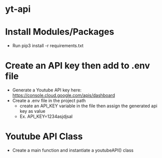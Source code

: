 # yt-api
# Install Modules/Packages
- Run pip3 install -r requirements.txt

# Create an API key then add to .env file
- Generate a Youtube API key here: https://console.cloud.google.com/apis/dashboard
- Create a .env file in the project path
  - create an API_KEY variable in the file then assign the generated api key as value
  - Ex. API_KEY=1234asjdjsal

# Youtube API Class
- Create a main function and instantiate a youtubeAPI() class
